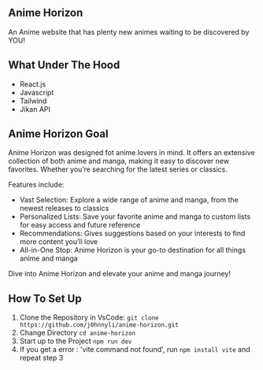 ## Anime Horizon
An Anime website that has plenty new animes waiting to be discovered by YOU!

## What Under The Hood
<ul>
  <li>React.js</li>
  <li>Javascript</li>
  <li>Tailwind</li>
  <li>Jikan API</li>
</ul>

## Anime Horizon Goal
Anime Horizon was designed fot anime lovers in mind. It offers an extensive collection of both anime and manga, making it easy to discover new favorites. Whether you’re searching for the latest series or classics.

Features include:
<ul>
  <li>Vast Selection: Explore a wide range of anime and manga, from the newest releases to classics</li>
  <li>Personalized Lists: Save your favorite anime and manga to custom lists for easy access and future reference</li>
  <li>Recommendations: Gives suggestions based on your interests to find more content you’ll love</li>
  <li>All-in-One Stop: Anime Horizon is your go-to destination for all things anime and manga</li>
</ul>

Dive into Anime Horizon and elevate your anime and manga journey!

## How To Set Up

<ol>
  <li>
    Clone the Repository in VsCode: 
    <code>git clone https://github.com/j0hnnyli/anime-horizon.git</code>
  </li>
  <li>
    Change Directory
    <code>cd anime-horizon</code>
  </li>
  <li>
    Start up to the Project
    <code>npm run dev</code>
  </li>
  <li>
    If you get a error : 'vite command not found', run <code>npm install vite</code>
    and repeat step 3
  </li>
</ol>
